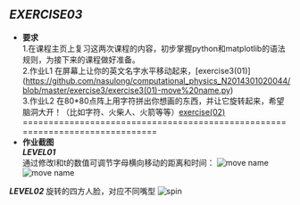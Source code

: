 ***EXERCISE03***
-
* **要求**   
1.在课程主页上复习这两次课程的内容，初步掌握python和matplotlib的语法规则，为接下来的课程做好准备。   
2.作业L1 在屏幕上让你的英文名字水平移动起来，[exercise3(01)] (https://github.com/nasulong/computational_physics_N2014301020044/blob/master/exercise3/exercise3(01)-move%20name.py)  
3.作业L2 在80*80点阵上用字符拼出你想画的东西，并让它旋转起来，希望脑洞大开！（比如字符、火柴人、火箭等等）[exercise(02)](https://github.com/nasulong/computational_physics_N2014301020044/blob/master/exercise3/exercise3(02)-move%20name.py)   
=============================================================================
* **作业截图**   
***LEVEL01***   
通过修改l和t的数值可调节字母横向移动的距离和时间：
![move name](https://github.com/nasulong/computational_physics_N2014301020044/blob/master/exercise3/move%20name%20picture2.png)
![move name](https://github.com/nasulong/computational_physics_N2014301020044/blob/master/exercise3/move%20name%20picture1.png)

***LEVEL02***
旋转的四方人脸，对应不同嘴型
![spin](https://github.com/nasulong/computational_physics_N2014301020044/blob/master/exercise3/spin%20picture.gif.gif)
